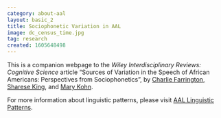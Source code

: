 ```yaml
---
category: about-aal
layout: basic_2
title: Sociophonetic Variation in AAL
image: dc_census_time.jpg
tag: research
created: 1605648498
---
```

This is a companion webpage to the *Wiley Interdisciplinary Reviews: Cognitive Science* article “Sources of Variation in the Speech of African Americans: Perspectives from Sociophonetics”, by [Charlie Farrington](https://charliefarrington.com/), [Sharese King](https://www.drshareseking.com), and [Mary Kohn](https://maryekohn.com).

For more information about linguistic patterns, please visit [AAL Linguistic Patterns](https://oraal.github.io/aal-linguistic-patterns).
